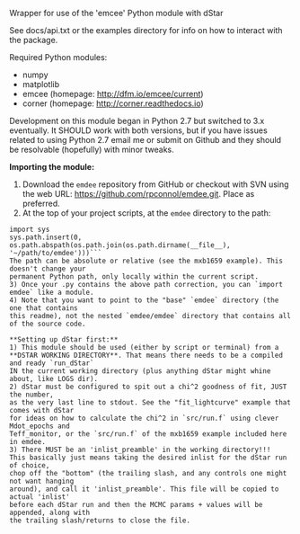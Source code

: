 Wrapper for use of the 'emcee' Python module with dStar

See docs/api.txt or the examples directory for info on how to interact with the package.

Required Python modules:
- numpy
- matplotlib
- emcee (homepage: http://dfm.io/emcee/current)
- corner (homepage: http://corner.readthedocs.io)

Development on this module began in Python 2.7 but switched to 3.x eventually.
It SHOULD work with both versions, but if you have issues related to using Python 2.7
email me or submit on Github and they should be resolvable (hopefully) with minor tweaks.



**Importing the module:**
1) Download the `emdee` repository from GitHub or checkout with SVN using the 
web URL: https://github.com/rpconnol/emdee.git. Place as preferred.
2) At the top of your project scripts, at the `emdee` directory to the path:
```import os
import sys
sys.path.insert(0, os.path.abspath(os.path.join(os.path.dirname(__file__), '~/path/to/emdee')))```
The path can be absolute or relative (see the mxb1659 example). This doesn't change your
permanent Python path, only locally within the current script.
3) Once your .py contains the above path correction, you can `import emdee` like a module.
4) Note that you want to point to the "base" `emdee` directory (the one that contains 
this readme), not the nested `emdee/emdee` directory that contains all of the source code.

**Setting up dStar first:**
1) This module should be used (either by script or terminal) from a 
**DSTAR WORKING DIRECTORY**. That means there needs to be a compiled and ready `run_dStar` 
IN the current working directory (plus anything dStar might whine about, like LOGS dir).
2) dStar must be configured to spit out a chi^2 goodness of fit, JUST the number,
as the very last line to stdout. See the "fit_lightcurve" example that comes with dStar
for ideas on how to calculate the chi^2 in `src/run.f` using clever Mdot_epochs and 
Teff_monitor, or the `src/run.f` of the mxb1659 example included here in emdee.
3) There MUST be an 'inlist_preamble' in the working directory!!!
This basically just means taking the desired inlist for the dStar run of choice,
chop off the "bottom" (the trailing slash, and any controls one might not want hanging
around), and call it 'inlist_preamble'. This file will be copied to actual 'inlist' 
before each dStar run and then the MCMC params + values will be appended, along with
the trailing slash/returns to close the file.
